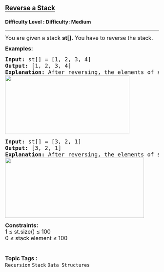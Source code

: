 <h2><a href="https://www.geeksforgeeks.org/problems/reverse-a-stack/1?page=1&category=Recursion&status=unsolved&sortBy=submissions">Reverse a Stack</a></h2><h3>Difficulty Level : Difficulty: Medium</h3><hr><div class="problems_problem_content__Xm_eO"><p><span style="font-size: 18px;">You are given a stack <strong>st[].</strong> You have to reverse the stack.</span></p>
<p><span style="font-size: 18px;"><strong>Examples:</strong></span></p>
<pre><span style="font-size: 18px;"><strong>Input: </strong>st[] = [1, 2, 3, 4]<br><strong>Output:</strong> [1, 2, 3, 4]<br><strong>Explanation:</strong> After reversing, the elements of stack are in opposite order.<br><img src="https://media.geeksforgeeks.org/img-practice/prod/addEditProblem/709919/Web/Other/blobid2_1758084285.jpg" width="407" height="192"><br></span></pre>
<pre><span style="font-size: 18px;"><strong>Input:</strong> st[] = [3, 2, 1]<br><strong>Output:</strong> [3, 2, 1]<br><strong>Explanation:</strong> After reversing, the elements of stack are in opposite order.<br></span><img src="https://media.geeksforgeeks.org/img-practice/prod/addEditProblem/709919/Web/Other/blobid1_1758084056.jpg" width="455" height="197"></pre>
<p><span style="font-size: 18px;"><strong>Constraints:</strong><br>1 ≤ st.size() ≤ 100</span><br><span style="font-size: 18px;">0</span><span style="font-size: 18px;"> ≤ stack element ≤ 100</span></p></div><br><p><span style=font-size:18px><strong>Topic Tags : </strong><br><code>Recursion</code>&nbsp;<code>Stack</code>&nbsp;<code>Data Structures</code>&nbsp;